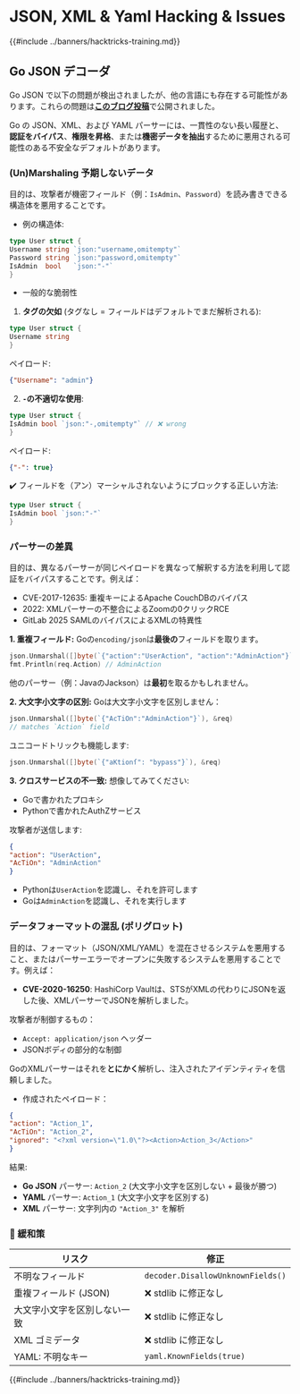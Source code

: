 # JSON, XML & Yaml Hacking & Issues

{{#include ../banners/hacktricks-training.md}}

## Go JSON デコーダ

Go JSON で以下の問題が検出されましたが、他の言語にも存在する可能性があります。これらの問題は[**このブログ投稿**](https://blog.trailofbits.com/2025/06/17/unexpected-security-footguns-in-gos-parsers/)で公開されました。

Go の JSON、XML、および YAML パーサーには、一貫性のない長い履歴と、**認証をバイパス**、**権限を昇格**、または**機密データを抽出**するために悪用される可能性のある不安全なデフォルトがあります。


### (Un)Marshaling 予期しないデータ

目的は、攻撃者が機密フィールド（例：`IsAdmin`、`Password`）を読み書きできる構造体を悪用することです。

- 例の構造体:
```go
type User struct {
Username string `json:"username,omitempty"`
Password string `json:"password,omitempty"`
IsAdmin  bool   `json:"-"`
}
```
- 一般的な脆弱性

1. **タグの欠如** (タグなし = フィールドはデフォルトでまだ解析される):
```go
type User struct {
Username string
}
```
ペイロード:
```json
{"Username": "admin"}
```
2. **`-`の不適切な使用**:
```go
type User struct {
IsAdmin bool `json:"-,omitempty"` // ❌ wrong
}
```
ペイロード:
```json
{"-": true}
```
✔️ フィールドを（アン）マーシャルされないようにブロックする正しい方法:
```go
type User struct {
IsAdmin bool `json:"-"`
}
```
### パーサーの差異

目的は、異なるパーサーが同じペイロードを異なって解釈する方法を利用して認証をバイパスすることです。例えば：
- CVE-2017-12635: 重複キーによるApache CouchDBのバイパス
- 2022: XMLパーサーの不整合によるZoomの0クリックRCE
- GitLab 2025 SAMLのバイパスによるXMLの特異性

**1. 重複フィールド:**
Goの`encoding/json`は**最後の**フィールドを取ります。
```go
json.Unmarshal([]byte(`{"action":"UserAction", "action":"AdminAction"}`), &req)
fmt.Println(req.Action) // AdminAction
```
他のパーサー（例：JavaのJackson）は**最初**を取るかもしれません。

**2. 大文字小文字の区別:**
Goは大文字小文字を区別しません：
```go
json.Unmarshal([]byte(`{"AcTiOn":"AdminAction"}`), &req)
// matches `Action` field
```
ユニコードトリックも機能します:
```go
json.Unmarshal([]byte(`{"aKtionſ": "bypass"}`), &req)
```
**3. クロスサービスの不一致:**
想像してみてください:
- Goで書かれたプロキシ
- Pythonで書かれたAuthZサービス

攻撃者が送信します:
```json
{
"action": "UserAction",
"AcTiOn": "AdminAction"
}
```
- Pythonは`UserAction`を認識し、それを許可します
- Goは`AdminAction`を認識し、それを実行します


### データフォーマットの混乱 (ポリグロット)

目的は、フォーマット（JSON/XML/YAML）を混在させるシステムを悪用すること、またはパーサーエラーでオープンに失敗するシステムを悪用することです。例えば：
- **CVE-2020-16250**: HashiCorp Vaultは、STSがXMLの代わりにJSONを返した後、XMLパーサーでJSONを解析しました。

攻撃者が制御するもの：
- `Accept: application/json` ヘッダー
- JSONボディの部分的な制御

GoのXMLパーサーはそれを**とにかく**解析し、注入されたアイデンティティを信頼しました。

- 作成されたペイロード：
```json
{
"action": "Action_1",
"AcTiOn": "Action_2",
"ignored": "<?xml version=\"1.0\"?><Action>Action_3</Action>"
}
```
結果:
- **Go JSON** パーサー: `Action_2` (大文字小文字を区別しない + 最後が勝つ)
- **YAML** パーサー: `Action_1` (大文字小文字を区別する)
- **XML** パーサー: 文字列内の `"Action_3"` を解析


### 🔐 緩和策

| リスク                        | 修正                                  |
|-----------------------------|---------------------------------------|
| 不明なフィールド             | `decoder.DisallowUnknownFields()`     |
| 重複フィールド (JSON)       | ❌ stdlib に修正なし                    |
| 大文字小文字を区別しない一致 | ❌ stdlib に修正なし                    |
| XML ゴミデータ              | ❌ stdlib に修正なし                    |
| YAML: 不明なキー            | `yaml.KnownFields(true)`              |


{{#include ../banners/hacktricks-training.md}}

